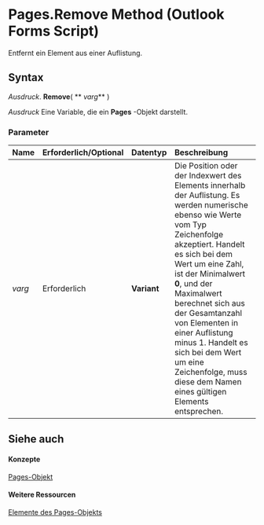 
# Pages.Remove Method (Outlook Forms Script)

Entfernt ein Element aus einer Auflistung.


## Syntax

 _Ausdruck_. **Remove**( ** _varg_** )

 _Ausdruck_ Eine Variable, die ein **Pages** -Objekt darstellt.


### Parameter



|**Name**|**Erforderlich/Optional**|**Datentyp**|**Beschreibung**|
|:-----|:-----|:-----|:-----|
| _varg_|Erforderlich|**Variant**|Die Position oder der Indexwert des Elements innerhalb der Auflistung. Es werden numerische ebenso wie Werte vom Typ Zeichenfolge akzeptiert. Handelt es sich bei dem Wert um eine Zahl, ist der Minimalwert  **0**, und der Maximalwert berechnet sich aus der Gesamtanzahl von Elementen in einer Auflistung minus 1. Handelt es sich bei dem Wert um eine Zeichenfolge, muss diese dem Namen eines gültigen Elements entsprechen.|

## Siehe auch


#### Konzepte


[Pages-Objekt](20a5339d-1dc7-9b61-d725-d13db72c5f65.md)
#### Weitere Ressourcen


[Elemente des Pages-Objekts](http://msdn.microsoft.com/library/8cbf9b2a-f53b-087c-0b8e-f824e967b5a6%28Office.15%29.aspx)